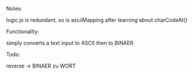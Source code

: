 Notes:

logic.js is redundant, so is asciiMapping after learning about charCodeAt()

Functionality:

simply converts a text input to ASCII then to BINAER

Todo: 

reverse -> BINAER zu WORT
